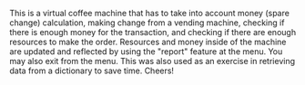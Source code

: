 This is a virtual coffee machine that has to take into account money (spare change) calculation, making change from a vending machine, checking if there is enough money for the transaction, and checking if there are enough resources to make the order. Resources and money inside of the machine are updated and reflected by using the "report" feature at the menu. You may also exit from the menu. This was also used as an exercise in retrieving data from a dictionary to save time. Cheers! 